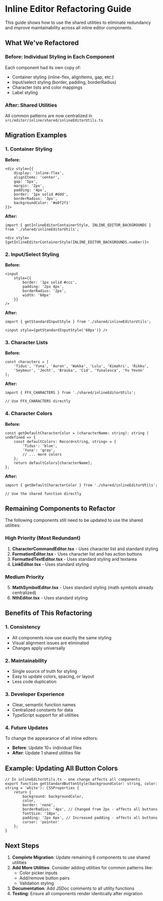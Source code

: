 # Inline Editor Refactoring Guide

This guide shows how to use the shared utilities to eliminate redundancy and improve maintainability across all inline editor components.

## What We've Refactored

### Before: Individual Styling in Each Component
Each component had its own copy of:
- Container styling (inline-flex, alignItems, gap, etc.)
- Input/select styling (border, padding, borderRadius)
- Character lists and color mappings
- Label styling

### After: Shared Utilities
All common patterns are now centralized in `src/editor/inline/shared/inlineEditorUtils.ts`

## Migration Examples

### 1. Container Styling
**Before:**
```tsx
<div style={{
    display: 'inline-flex',
    alignItems: 'center',
    gap: '5px',
    margin: '2px',
    padding: '4px',
    border: '1px solid #ddd',
    borderRadius: '3px',
    backgroundColor: '#e0f2f1'
}}>
```

**After:**
```tsx
import { getInlineEditorContainerStyle, INLINE_EDITOR_BACKGROUNDS } from './shared/inlineEditorUtils';

<div style={getInlineEditorContainerStyle(INLINE_EDITOR_BACKGROUNDS.number)}>
```

### 2. Input/Select Styling
**Before:**
```tsx
<input
    style={{
        border: '1px solid #ccc',
        padding: '2px 4px',
        borderRadius: '2px',
        width: '60px'
    }}
/>
```

**After:**
```tsx
import { getStandardInputStyle } from './shared/inlineEditorUtils';

<input style={getStandardInputStyle('60px')} />
```

### 3. Character Lists
**Before:**
```tsx
const characters = [
    'Tidus', 'Yuna', 'Auron', 'Wakka', 'Lulu', 'Kimahri', 'Rikku',
    'Seymour', 'Jecht', 'Braska', 'Cid', 'Yunalesca', 'Yu Yevon'
];
```

**After:**
```tsx
import { FFX_CHARACTERS } from './shared/inlineEditorUtils';

// Use FFX_CHARACTERS directly
```

### 4. Character Colors
**Before:**
```tsx
const getDefaultCharacterColor = (characterName: string): string | undefined => {
    const defaultColors: Record<string, string> = {
        'Tidus': 'blue',
        'Yuna': 'gray',
        // ... more colors
    };
    return defaultColors[characterName];
};
```

**After:**
```tsx
import { getDefaultCharacterColor } from './shared/inlineEditorUtils';

// Use the shared function directly
```

## Remaining Components to Refactor

The following components still need to be updated to use the shared utilities:

### High Priority (Most Redundant)
1. **CharacterCommandEditor.tsx** - Uses character list and standard styling
2. **FormationEditor.tsx** - Uses character list and has action buttons
3. **FormattedTextEditor.tsx** - Uses standard styling and textarea
4. **LinkEditor.tsx** - Uses standard styling

### Medium Priority
5. **MathSymbolEditor.tsx** - Uses standard styling (math symbols already centralized)
6. **NthEditor.tsx** - Uses standard styling

## Benefits of This Refactoring

### 1. Consistency
- All components now use exactly the same styling
- Visual alignment issues are eliminated
- Changes apply universally

### 2. Maintainability  
- Single source of truth for styling
- Easy to update colors, spacing, or layout
- Less code duplication

### 3. Developer Experience
- Clear, semantic function names
- Centralized constants for data
- TypeScript support for all utilities

### 4. Future Updates
To change the appearance of all inline editors:
- **Before**: Update 10+ individual files
- **After**: Update 1 shared utilities file

## Example: Updating All Button Colors
```tsx
// In inlineEditorUtils.ts - one change affects all components
export function getStandardButtonStyle(backgroundColor: string, color: string = 'white'): CSSProperties {
    return {
        background: backgroundColor,
        color,
        border: 'none',
        borderRadius: '4px', // Changed from 2px - affects all buttons
        fontSize: '10px',
        padding: '2px 6px', // Increased padding - affects all buttons
        cursor: 'pointer'
    };
}
```

## Next Steps

1. **Complete Migration**: Update remaining 6 components to use shared utilities
2. **Add More Utilities**: Consider adding utilities for common patterns like:
   - Color picker inputs
   - Add/remove button pairs
   - Validation styling
3. **Documentation**: Add JSDoc comments to all utility functions
4. **Testing**: Ensure all components render identically after migration
